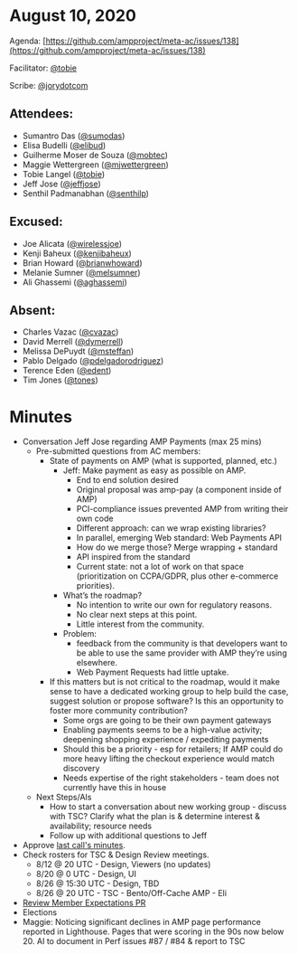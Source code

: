 # **August 10, 2020**

Agenda: [https://github.com/ampproject/meta-ac/issues/138](https://github.com/ampproject/meta-ac/issues/138)

Facilitator: [@tobie][tobie]

Scribe: [@jorydotcom][jorydotcom]

## **Attendees:**

*   Sumantro Das ([@sumodas][sumodas])
*   Elisa Budelli ([@elibud][elibud])
*   Guilherme Moser de Souza ([@mobtec][mobtec])
*   Maggie Wettergreen ([@mjwettergreen][mjwettergreen])
*   Tobie Langel ([@tobie][tobie])
*   Jeff Jose ([@jeffjose][jeffjose])
*   Senthil Padmanabhan ([@senthilp][senthilp])

## **Excused:**

*   Joe Alicata ([@wirelessjoe][wirelessjoe])
*   Kenji Baheux ([@kenjibaheux][kenjibaheux])
*   Brian Howard ([@brianwhoward][brianwhoward])
*   Melanie Sumner ([@melsumner][melsumner])
*   Ali Ghassemi ([@aghassemi][aghassemi])

## **Absent:**

*   Charles Vazac ([@cvazac][cvazac])
*   David Merrell ([@dymerrell][dymerrell])
*   Melissa DePuydt ([@msteffan][msteffan])
*   Pablo Delgado ([@pdelgadorodriguez][pdelgadorodriguez])
*   Terence Eden ([@edent][edent])
*   Tim Jones ([@tones][tones])

# **Minutes**

*   Conversation Jeff Jose regarding AMP Payments (max 25 mins)
    *   Pre-submitted questions from AC members:
        *   State of payments on AMP (what is supported, planned, etc.)
            *   Jeff: Make payment as easy as possible on AMP.
                *   End to end solution desired
                *   Original proposal was amp-pay (a component inside of AMP)
                *   PCI-compliance issues prevented AMP from writing their own code
                *   Different approach: can we wrap existing libraries?
                *   In parallel, emerging Web standard: Web Payments API
                *   How do we merge those? Merge wrapping + standard
                *   API inspired from the standard
                *   Current state: not a lot of work on that space (prioritization on CCPA/GDPR, plus other e-commerce priorities).
            *   What’s the roadmap?
                *   No intention to write our own for regulatory reasons.
                *   No clear next steps at this point.
                *   Little interest from the community.
            *   Problem:
                *   feedback from the community is that developers want to be able to use the same provider with AMP they’re using elsewhere.
                *   Web Payment Requests had little uptake.
        *   If this matters but is not critical to the roadmap, would it make sense to have a dedicated working group to help build the case, suggest solution or propose software? Is this an opportunity to foster more community contribution?
            *   Some orgs are going to be their own payment gateways
            *   Enabling payments seems to be a high-value activity; deepening shopping experience / expediting payments
            *   Should this be a priority - esp for retailers; If AMP could do more heavy lifting the checkout experience would match discovery
            *   Needs expertise of the right stakeholders - team does not currently have this in house
    *   Next Steps/AIs
        *   How to start a conversation about new working group - discuss with TSC? Clarify what the plan is & determine interest & availability; resource needs
        *   Follow up with additional questions to Jeff
*   Approve [last call's minutes](https://github.com/ampproject/meta-ac/pull/135).
*   Check rosters for TSC & Design Review meetings.
    *   8/12 @ 20 UTC - Design, Viewers (no updates) 
    *   8/20 @ 0 UTC - Design, UI
    *   8/26 @ 15:30 UTC - Design, TBD
    *   8/26 @ 20 UTC  - TSC - Bento/Off-Cache AMP - Eli
*   [Review Member Expectations PR](https://github.com/ampproject/meta-ac/pull/137)
*   Elections
*   Maggie: Noticing significant declines in AMP page performance reported in Lighthouse. Pages that were scoring in the 90s now below 20. AI to document in Perf issues #87 / #84 & report to TSC


[tobie]: https://github.com/tobie
[wirelessjoe]: https://github.com/wirelessjoe
[cvazac]: https://github.com/cvazac
[mobtec]: https://github.com/mobtec
[levidurfee]: https://github.com/levidurfee
[sumodas]: https://github.com/sumodas
[edent]: https://github.com/edent
[senthilp]: https://github.com/senthilp
[tones]: https://github.com/tones
[kenjibaheux]: https://github.com/kenjibaheux
[elibud]: https://github.com/elibud
[pdelgadorodriguez]: https://github.com/pdelgadorodriguez
[dymerrell]: https://github.com/dymerrell
[mjwettergreen]: https://github.com/mjwettergreen
[melsumner]: https://github.com/melsumner
[msteffan]: https://github.com/msteffan
[TedShuter]: https://github.com/TedShuter
[aghassemi]: https://github.com/aghassemi
[jorydotcom]: https://github.com/jorydotcom
[brianwhoward]: https://github.com/brianwhoward
[nainar]: https://github.com/nainar
[DavidStrauss]: https://github.com/DavidStrauss
[cpapazian]: https://github.com/cpapazian
[dvoytenko]: https://github.com/dvoytenko
[rudygalfi]: https://github.com/rudygalfi
[KasianaMac]: https://github.com/KasianaMac
[jeffjose]: https://github.com/jeffjose
